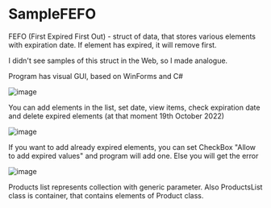 # SampleFEFO

FEFO (First Expired First Out) - struct of data, that stores various elements with expiration date. If element has expired, it will remove first.

I didn't see samples of this struct in the Web, so I made analogue.

Program has visual GUI, based on WinForms and C#

![image](https://user-images.githubusercontent.com/49618224/196601892-c478a7be-e3c1-4537-afcc-de08d6fe6e58.png)

You can add elements in the list, set date, view items, check expiration date and delete expired elements (at that moment 19th October 2022)

![image](https://user-images.githubusercontent.com/49618224/196603290-ea5ce98c-c66d-444d-8e3a-9c31999c943d.png)

If you want to add already expired elements, you can set CheckBox "Allow to add expired values" and program will add one. Else you will get the error

![image](https://user-images.githubusercontent.com/49618224/196603174-0db79766-bf7b-43ae-9c4b-d4ecf3e24b05.png)


Products list represents collection with generic parameter. Also ProductsList class is container, that contains elements of Product class.
